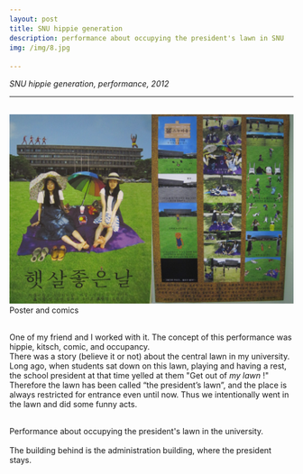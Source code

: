 ```yaml
---
layout: post
title: SNU hippie generation
description: performance about occupying the president's lawn in SNU
img: /img/8.jpg

---
```


<i>SNU hippie generation, performance, 2012</i>

***

<br/>
<img class="col three" src="/img/87.jpg" alt="posters at final term exhibition" title="posters at final term exhibition"/>

<div class="col three caption">
	Poster and comics
</div>
<br/>

One of my friend and I worked with it. The concept of this performance was hippie, kitsch, comic, and occupancy. <br/>
There was a story (believe it or not) about the central lawn in my university. Long ago, when students sat down on this lawn, playing and having a rest, the school president at that time yelled at them "Get out of *my lawn* !" <br/>
Therefore the lawn has been called “the president’s lawn”, and the place is always restricted for entrance even until now. Thus we intentionally went in the lawn and did some funny acts.


<div class="img_row">
	<img class="col one" src="{{ site.baseurl }}/img/84.jpg" alt="" title="Look at the tree"/>
	<img class="col one" src="{{ site.baseurl }}/img/85.jpg" alt="" title="set up the picnic"/>
	<img class="col one" src="{{ site.baseurl }}/img/86.jpg" alt="" title="playing games"/>
</div>
<div class="col three caption">
	Performance about occupying the president's lawn in the university.
</div>
<div class="img_row">
	<img class="col three" src="{{ site.baseurl }}/img/83.jpg" alt="" title="jumping around"/>
</div>
<div class="col three caption">
	The building behind is the administration building, where the president stays.
</div>


<br/><br/><br/>

